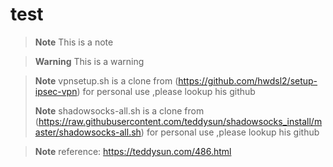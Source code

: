 # test
> **Note**
> This is a note

> **Warning**
> This is a warning

> **Note**
> vpnsetup.sh is a clone from (https://github.com/hwdsl2/setup-ipsec-vpn) for personal use ,please lookup his github
> 
>**Note**
>shadowsocks-all.sh is a clone from (https://raw.githubusercontent.com/teddysun/shadowsocks_install/master/shadowsocks-all.sh) for personal use ,please lookup his github

>**Note**
>reference:  https://teddysun.com/486.html
